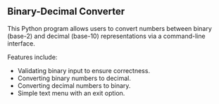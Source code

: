 ## Binary-Decimal Converter

This Python program allows users to convert numbers between binary (base-2) and decimal (base-10) representations via a command-line interface.

Features include:
- Validating binary input to ensure correctness.
- Converting binary numbers to decimal.
- Converting decimal numbers to binary.
- Simple text menu with an exit option.

